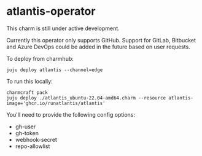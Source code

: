 # atlantis-operator

This charm is still under active development.

Currently this operator only supports GitHub. Support for GitLab, Bitbucket and Azure DevOps could be added in the
future based on user requests.

To deploy from charmhub:

    juju deploy atlantis --channel=edge

To run this locally:

    charmcraft pack
    juju deploy ./atlantis_ubuntu-22.04-amd64.charm --resource atlantis-image='ghcr.io/runatlantis/atlantis'

You'll need to provide the following config options:

* gh-user
* gh-token
* webhook-secret
* repo-allowlist
